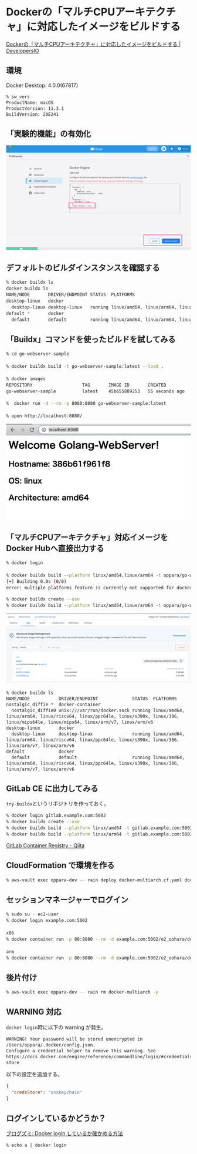 # Dockerの「マルチCPUアーキテクチャ」に対応したイメージをビルドする

[Dockerの「マルチCPUアーキテクチャ」に対応したイメージをビルドする | DevelopersIO](https://dev.classmethod.jp/articles/docker-multi-architecture-image-build/)

## 環境

Docker Desktop: 4.0.0(67817)

```
% sw_vers
ProductName: macOS
ProductVersion: 11.3.1
BuildVersion: 20E241
```

## 「実験的機能」の有効化

![](./assets/docker_pref.png)


## デフォルトのビルダインスタンスを確認する

```sh
% docker buildx ls
docker buildx ls
NAME/NODE       DRIVER/ENDPOINT STATUS  PLATFORMS
desktop-linux   docker
  desktop-linux desktop-linux   running linux/amd64, linux/arm64, linux/riscv64, linux/ppc64le, linux/s390x, linux/386, linux/arm/v7, linux/arm/v6
default *       docker
  default       default         running linux/amd64, linux/arm64, linux/riscv64, linux/ppc64le, linux/s390x, linux/386, linux/arm/v7, linux/arm/v6
```


## 「Buildx」コマンドを使ったビルドを試してみる

```sh
% cd go-webserver-sample

% docker buildx build -t go-webserver-sample:latest --load .

% docker images
REPOSITORY                   TAG       IMAGE ID       CREATED          SIZE
go-webserver-sample          latest    45b655889253   55 seconds ago   11.7MB

%  docker run -d --rm -p 8080:8080 go-webserver-sample:latest

% open http://localhost:8080/
```
![](./assets/localhost.png)

## 「マルチCPUアーキテクチャ」対応イメージをDocker Hubへ直接出力する

```sh
% docker login

% docker buildx build --platform linux/amd64,linux/arm64 -t oppara/go-webserver-sample:latest --push .
[+] Building 0.0s (0/0)
error: multiple platforms feature is currently not supported for docker driver. Please switch to a different driver (eg. "docker buildx create --use")
```

```sh
% docker buildx create --use
% docker buildx build --platform linux/amd64,linux/arm64 -t oppara/go-webserver-sample:latest --push .
```

![](./assets/docker_hub.png)

```
% docker buildx ls
NAME/NODE           DRIVER/ENDPOINT             STATUS  PLATFORMS
nostalgic_diffie *  docker-container  
  nostalgic_diffie0 unix:///var/run/docker.sock running linux/amd64, linux/arm64, linux/riscv64, linux/ppc64le, linux/s390x, linux/386, linux/mips64le, linux/mips64, linux/arm/v7, linux/arm/v6
desktop-linux       docker  
  desktop-linux     desktop-linux               running linux/amd64, linux/arm64, linux/riscv64, linux/ppc64le, linux/s390x, linux/386, linux/arm/v7, linux/arm/v6
default             docker  
  default           default                     running linux/amd64, linux/arm64, linux/riscv64, linux/ppc64le, linux/s390x, linux/386, linux/arm/v7, linux/arm/v6
```

## GitLab CE に出力してみる

`try-buildx`というリポジトリを作っておく。

```sh
% docker login gitlab.example.com:5002
% docker buildx create --use
% docker buildx build --platform linux/amd64 -t gitlab.example.com:5002/oppara/try-buildx/x86 --push .
% docker buildx build --platform linux/arm64 -t gitlab.example.com:5002/oppara/try-buildx/arm --push .
```

[GitLab Container Registry - Qiita](https://qiita.com/masakura/items/802f4b8ce322d2543c80)


## CloudFormation で環境を作る

```sh
% aws-vault exec oppara-dev -- rain deploy docker-multiarch.cf.yaml docker-multiarch -y
```

## セッションマネージャーでログイン

```sh
% sudo su - ec2-user
% docker login example.com:5002
 
x86
% docker container run -p 80:8080 --rm -d example.com:5002/e2_oohara/docker-buildx/x86

arm
% docker container run -p 80:8080 --rm -d example.com:5002/e2_oohara/docker-buildx/arm64
```


## 後片付け

```sh
% aws-vault exec oppara-dev -- rain rm docker-multiarch -y
```


## WARNING 対応

`docker login`時に以下の warning が発生。

```
WARNING! Your password will be stored unencrypted in /Users/oppara/.docker/config.json.
Configure a credential helper to remove this warning. See
https://docs.docker.com/engine/reference/commandline/login/#credentials-store
```

以下の設定を追加する。

```json:$HOME/.docker/config.json
{
  "credsStore": "osxkeychain"
}
```

## ログインしているかどうか？

[ブログズミ: Docker login しているか確かめる方法](https://srz-zumix.blogspot.com/2020/11/docker-login.html)

```
% echo a | docker login
```
